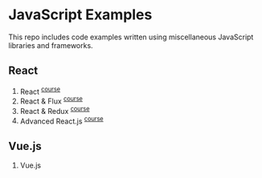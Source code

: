 # JavaScript Examples
This repo includes code examples written using miscellaneous JavaScript libraries and frameworks.

## React
  1. React <sup>[course](https://app.pluralsight.com/library/courses/react-js-getting-started)</sup>
  2. React & Flux <sup>[course](https://app.pluralsight.com/library/courses/react-flux-building-applications)</sup>
  3. React & Redux <sup>[course](https://app.pluralsight.com/library/courses/react-redux-react-router-es6)</sup>
  4. Advanced React.js <sup>[course](https://app.pluralsight.com/library/courses/reactjs-advanced)</sup>

## Vue.js
  1. Vue.js
